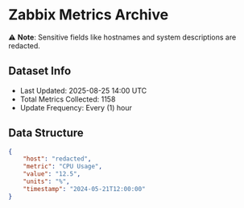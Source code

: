 # Zabbix Metrics Archive

⚠️ **Note**: Sensitive fields like hostnames and system descriptions are redacted.

## Dataset Info
- Last Updated: 2025-08-25 14:00 UTC
- Total Metrics Collected: 1158
- Update Frequency: Every (1) hour

## Data Structure
```json
{
    "host": "redacted",
    "metric": "CPU Usage",
    "value": "12.5",
    "units": "%",
    "timestamp": "2024-05-21T12:00:00"
}
```
